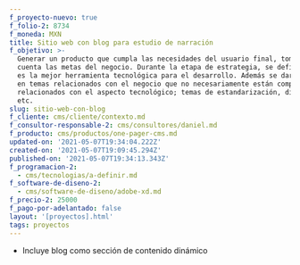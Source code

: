 ```yaml
---
f_proyecto-nuevo: true
f_folio-2: 8734
f_moneda: MXN
title: Sitio web con blog para estudio de narración
f_objetivo: >-
  Generar un producto que cumpla las necesidades del usuario final, tomando en
  cuenta las metas del negocio. Durante la etapa de estrategia, se definirá cuál
  es la mejor herramienta tecnológica para el desarrollo. Además se dará insight
  en temas relacionados con el negocio que no necesariamente están completamente
  relacionados con el aspecto tecnológico; temas de estandarización, diseño,
  etc.
slug: sitio-web-con-blog
f_cliente: cms/cliente/contexto.md
f_consultor-responsable-2: cms/consultores/daniel.md
f_producto: cms/productos/one-pager-cms.md
updated-on: '2021-05-07T19:34:04.222Z'
created-on: '2021-05-07T19:09:45.294Z'
published-on: '2021-05-07T19:34:13.343Z'
f_programacion-2:
  - cms/tecnologias/a-definir.md
f_software-de-diseno-2:
  - cms/software-de-diseno/adobe-xd.md
f_precio-2: 25000
f_pago-por-adelantado: false
layout: '[proyectos].html'
tags: proyectos
---
```


*   Incluye blog como sección de contenido dinámico
